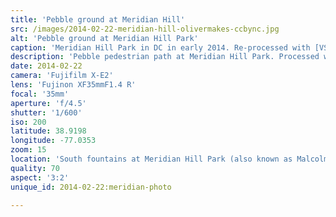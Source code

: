 ```yaml
---
title: 'Pebble ground at Meridian Hill'
src: /images/2014-02-22-meridian-hill-olivermakes-ccbync.jpg
alt: 'Pebble ground at Meridian Hill Park'
caption: 'Meridian Hill Park in DC in early 2014. Re-processed with [VSCO Film 04](http://vsco.co/film) (Fuji Astia 100F Balance Warm).'
description: 'Pebble pedestrian path at Meridian Hill Park. Processed with [VSCO Film 04](http://vsco.co/film) (Fuji Astia 100F Balance Warm).'
date: 2014-02-22
camera: 'Fujifilm X-E2'
lens: 'Fujinon XF35mmF1.4 R'
focal: '35mm'
aperture: 'f/4.5'
shutter: '1/600'
iso: 200
latitude: 38.9198
longitude: -77.0353
zoom: 15
location: 'South fountains at Meridian Hill Park (also known as Malcolm X Park)'
quality: 70
aspect: '3:2'
unique_id: 2014-02-22:meridian-photo

---
```

